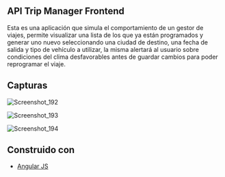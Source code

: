 ## API Trip Manager Frontend

Esta es una aplicación que simula el comportamiento de un gestor de viajes, permite visualizar una lista de los que ya están programados y generar uno nuevo 
seleccionando una ciudad de destino, una fecha de salida y tipo de vehículo a utilizar, la misma alertará al usuario sobre condiciones del clima desfavorables antes de guardar cambios para poder reprogramar el viaje.

## Capturas

![Screenshot_192](https://user-images.githubusercontent.com/92226308/162649595-812a5843-9e80-4b59-a4ff-e7444a0a1a7b.png)

![Screenshot_193](https://user-images.githubusercontent.com/92226308/162649606-68f8c554-ae7a-4a52-ae94-b4db6dfc0354.png)

![Screenshot_194](https://user-images.githubusercontent.com/92226308/162649611-3e710c19-52b9-409b-930d-4922f95fd674.png)

## Construido con

* [Angular JS](https://ajax.googleapis.com/ajax/libs/angularjs/1.8.2/angular.min.js)
